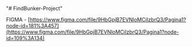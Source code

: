"# FindBunker-Project"

FIGMA - [https://www.figma.com/file/9HbGpjB7EVNloMCiIzbrQ3/Pagina1?node-id=181%3A457](https://www.figma.com/file/9HbGpjB7EVNloMCiIzbrQ3/Pagina1?node-id=109%3A134)
